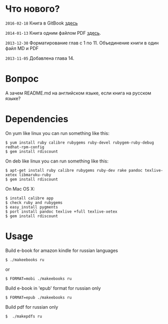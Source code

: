 Что нового?
===========
`2016-02-18` Книга в GitBook [здесь](https://www.gitbook.com/book/dyp2000/russian-armstrong-erlang/details)

`2014-01-13` Книга одним файлом PDF [здесь](https://github.com/dyp2000/Russian-Armstrong-Erlang/raw/master/pdf/fullbook.pdf).

`2013-12-30` Форматирование глав с 1 по 11. Объединение книги в один файл MD и PDF

`2013-11-05` Добавлена глава 14.

Вопрос
======

А зачем README.md на английском языке, если книга на русском языке?


Dependencies
============

On yum like linux you can run something like this:

    $ yum install ruby calibre rubygems ruby-devel rubygem-ruby-debug redhat-rpm-config
    $ gem install rdiscount

On deb like linux you can run something like this:

    $ apt-get install ruby calibre rubygems ruby-dev rake pandoc texlive-xetex libmaruku-ruby 
    $ gem install rdiscount

On Mac OS X:

    $ install calibre app
    $ check ruby and rubygems
    $ easy_install pygments
    $ port install pandoc texlive +full texlive-xetex
    $ gem install rdiscount

Usage
=====

Build e-book for amazon kindle for russian languages

 	$ ./makeebooks ru
or

 	$ FORMAT=mobi ./makeebooks ru

Build e-book in 'epub' format for russian only

 	$ FORMAT=epub ./makeebooks ru

Build pdf for russian only

    $  ./makepdfs ru
